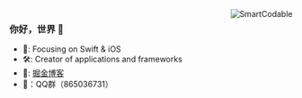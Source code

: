 <img align="right" src="https://github-readme-stats.vercel.app/api?username=intsig171&show_icons=true" alt="SmartCodable" />

### 你好，世界 👋

- 📌: Focusing on Swift & iOS
- 🛠️: Creator of applications and frameworks
- 👀: [掘金博客](https://juejin.cn/user/3359704427793181)
- 💬：QQ群（865036731）
